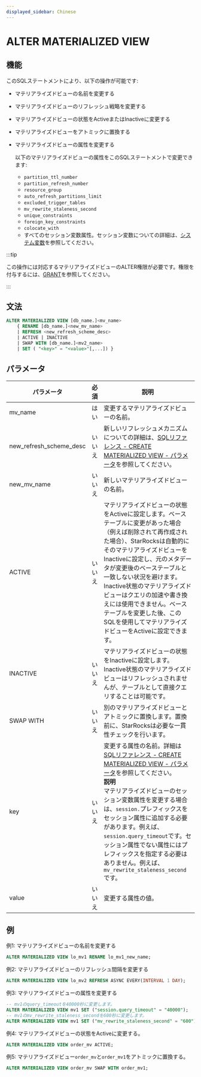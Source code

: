 ```yaml
---
displayed_sidebar: Chinese
---
```


# ALTER MATERIALIZED VIEW

## 機能

このSQLステートメントにより、以下の操作が可能です:

- マテリアライズドビューの名前を変更する
- マテリアライズドビューのリフレッシュ戦略を変更する
- マテリアライズドビューの状態をActiveまたはInactiveに変更する
- マテリアライズドビューをアトミックに置換する
- マテリアライズドビューの属性を変更する

  以下のマテリアライズドビューの属性をこのSQLステートメントで変更できます:

  - `partition_ttl_number`
  - `partition_refresh_number`
  - `resource_group`
  - `auto_refresh_partitions_limit`
  - `excluded_trigger_tables`
  - `mv_rewrite_staleness_second`
  - `unique_constraints`
  - `foreign_key_constraints`
  - `colocate_with`
  - すべてのセッション変数属性。セッション変数についての詳細は、[システム変数](../../../reference/System_variable.md)を参照してください。

:::tip

この操作には対応するマテリアライズドビューのALTER権限が必要です。権限を付与するには、[GRANT](../account-management/GRANT.md)を参照してください。

:::

## 文法

```SQL
ALTER MATERIALIZED VIEW [db_name.]<mv_name> 
    { RENAME [db_name.]<new_mv_name> 
    | REFRESH <new_refresh_scheme_desc> 
    | ACTIVE | INACTIVE 
    | SWAP WITH [db_name.]<mv2_name>
    | SET ( "<key>" = "<value>"[,...]) }
```

## パラメータ

| **パラメータ**          | **必須** | **説明**                                                     |
| ----------------------- | -------- | ------------------------------------------------------------ |
| mv_name                 | はい     | 変更するマテリアライズドビューの名前。                         |
| new_refresh_scheme_desc | いいえ   | 新しいリフレッシュメカニズムについての詳細は、[SQLリファレンス - CREATE MATERIALIZED VIEW - パラメータ](../data-definition/CREATE_MATERIALIZED_VIEW.md#パラメータ)を参照してください。|
| new_mv_name             | いいえ   | 新しいマテリアライズドビューの名前。                           |
| ACTIVE                  | いいえ   | マテリアライズドビューの状態をActiveに設定します。ベーステーブルに変更があった場合（例えば削除されて再作成された場合）、StarRocksは自動的にそのマテリアライズドビューをInactiveに設定し、元のメタデータが変更後のベーステーブルと一致しない状況を避けます。Inactive状態のマテリアライズドビューはクエリの加速や書き換えには使用できません。ベーステーブルを変更した後、このSQLを使用してマテリアライズドビューをActiveに設定できます。 |
| INACTIVE                | いいえ   | マテリアライズドビューの状態をInactiveに設定します。Inactive状態のマテリアライズドビューはリフレッシュされませんが、テーブルとして直接クエリすることは可能です。 |
| SWAP WITH               | いいえ   | 別のマテリアライズドビューとアトミックに置換します。置換前に、StarRocksは必要な一貫性チェックを行います。|
| key                     | いいえ   | 変更する属性の名前。詳細は[SQLリファレンス - CREATE MATERIALIZED VIEW - パラメータ](../data-definition/CREATE_MATERIALIZED_VIEW.md#パラメータ)を参照してください。<br />**説明**<br />マテリアライズドビューのセッション変数属性を変更する場合は、`session.`プレフィックスをセッション属性に追加する必要があります。例えば、`session.query_timeout`です。セッション属性でない属性にはプレフィックスを指定する必要はありません。例えば、`mv_rewrite_staleness_second`です。|
| value                   | いいえ   | 変更する属性の値。                                           |

## 例

例1: マテリアライズドビューの名前を変更する

```SQL
ALTER MATERIALIZED VIEW lo_mv1 RENAME lo_mv1_new_name;
```

例2: マテリアライズドビューのリフレッシュ間隔を変更する

```SQL
ALTER MATERIALIZED VIEW lo_mv2 REFRESH ASYNC EVERY(INTERVAL 1 DAY);
```

例3: マテリアライズドビューの属性を変更する

```SQL
-- mv1のquery_timeoutを40000秒に変更します。
ALTER MATERIALIZED VIEW mv1 SET ("session.query_timeout" = "40000");
-- mv1のmv_rewrite_staleness_secondを600秒に変更します。
ALTER MATERIALIZED VIEW mv1 SET ("mv_rewrite_staleness_second" = "600");
```

例4: マテリアライズドビューの状態をActiveに変更する。

```SQL
ALTER MATERIALIZED VIEW order_mv ACTIVE;
```

例5: マテリアライズドビュー`order_mv`と`order_mv1`をアトミックに置換する。

```SQL
ALTER MATERIALIZED VIEW order_mv SWAP WITH order_mv1;
```
